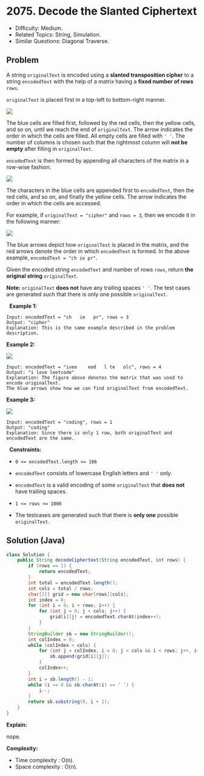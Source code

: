 # 2075. Decode the Slanted Ciphertext

- Difficulty: Medium.
- Related Topics: String, Simulation.
- Similar Questions: Diagonal Traverse.

## Problem

A string ```originalText``` is encoded using a **slanted transposition cipher** to a string ```encodedText``` with the help of a matrix having a **fixed number of rows** ```rows```.

```originalText``` is placed first in a top-left to bottom-right manner.

![](https://assets.leetcode.com/uploads/2021/11/07/exa11.png)

The blue cells are filled first, followed by the red cells, then the yellow cells, and so on, until we reach the end of ```originalText```. The arrow indicates the order in which the cells are filled. All empty cells are filled with ```' '```. The number of columns is chosen such that the rightmost column will **not be empty** after filling in ```originalText```.

```encodedText``` is then formed by appending all characters of the matrix in a row-wise fashion.

![](https://assets.leetcode.com/uploads/2021/11/07/exa12.png)

The characters in the blue cells are appended first to ```encodedText```, then the red cells, and so on, and finally the yellow cells. The arrow indicates the order in which the cells are accessed.

For example, if ```originalText = "cipher"``` and ```rows = 3```, then we encode it in the following manner:

![](https://assets.leetcode.com/uploads/2021/10/25/desc2.png)

The blue arrows depict how ```originalText``` is placed in the matrix, and the red arrows denote the order in which ```encodedText``` is formed. In the above example, ```encodedText = "ch ie pr"```.

Given the encoded string ```encodedText``` and number of rows ```rows```, return **the original string** ```originalText```.

**Note:** ```originalText``` **does not** have any trailing spaces ```' '```. The test cases are generated such that there is only one possible ```originalText```.

 
**Example 1:**

```
Input: encodedText = "ch   ie   pr", rows = 3
Output: "cipher"
Explanation: This is the same example described in the problem description.
```

**Example 2:**

![](https://assets.leetcode.com/uploads/2021/10/26/exam1.png)

```
Input: encodedText = "iveo    eed   l te   olc", rows = 4
Output: "i love leetcode"
Explanation: The figure above denotes the matrix that was used to encode originalText. 
The blue arrows show how we can find originalText from encodedText.
```

**Example 3:**

![](https://assets.leetcode.com/uploads/2021/10/26/eg2.png)

```
Input: encodedText = "coding", rows = 1
Output: "coding"
Explanation: Since there is only 1 row, both originalText and encodedText are the same.
```

 
**Constraints:**


	
- ```0 <= encodedText.length <= 106```
	
- ```encodedText``` consists of lowercase English letters and ```' '``` only.
	
- ```encodedText``` is a valid encoding of some ```originalText``` that **does not** have trailing spaces.
	
- ```1 <= rows <= 1000```
	
- The testcases are generated such that there is **only one** possible ```originalText```.



## Solution (Java)

```java
class Solution {
    public String decodeCiphertext(String encodedText, int rows) {
        if (rows == 1) {
            return encodedText;
        }
        int total = encodedText.length();
        int cols = total / rows;
        char[][] grid = new char[rows][cols];
        int index = 0;
        for (int i = 0; i < rows; i++) {
            for (int j = 0; j < cols; j++) {
                grid[i][j] = encodedText.charAt(index++);
            }
        }
        StringBuilder sb = new StringBuilder();
        int colIndex = 0;
        while (colIndex < cols) {
            for (int j = colIndex, i = 0; j < cols && i < rows; j++, i++) {
                sb.append(grid[i][j]);
            }
            colIndex++;
        }
        int i = sb.length() - 1;
        while (i >= 0 && sb.charAt(i) == ' ') {
            i--;
        }
        return sb.substring(0, i + 1);
    }
}
```

**Explain:**

nope.

**Complexity:**

* Time complexity : O(n).
* Space complexity : O(n).

